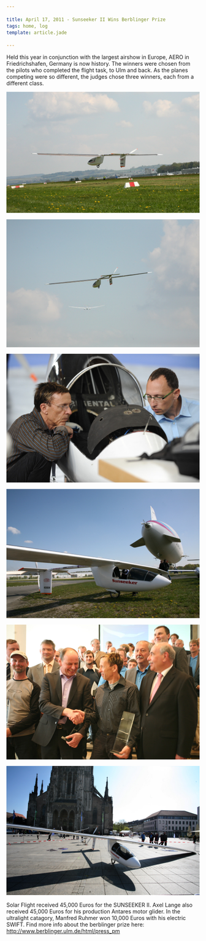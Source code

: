 ```yaml
---

title: April 17, 2011 - Sunseeker II Wins Berblinger Prize
tags: home, log
template: article.jade

---
```


Held this year in conjunction with the largest airshow in Europe, AERO in Friedrichshafen, Germany is now history.   The winners were chosen from the pilots who completed the flight task, to Ulm and back.  As the planes competing were so different, the judges chose three winners, each from a different class.

<div class="photoset">

![Race take-off](take_off.jpg)

![Heading to the race course](Sunseeker_and_Antares.jpg)

![Andrej Kolar from Naviter inputs the task into SeeYou for the race](Adrej_Kolar.jpg)

![Sunseeker II in front of a Zeppelin](with_Zep.jpg)

![Manfred, Axel, and Eric on the podium with the Mayor of Ulm](awards.jpg)

![Sunseeker II in the Munsterplatz](Sunseeker_in_Munsterplatz.jpg)

</div>

Solar Flight received 45,000 Euros for the SUNSEEKER II. Axel Lange also received 45,000 Euros for his production Antares motor glider. In the ultralight catagory, Manfred Ruhmer won 10,000 Euros with his electric SWIFT. Find more info about the berblinger prize here:     http://www.berblinger.ulm.de/html/press_pm


